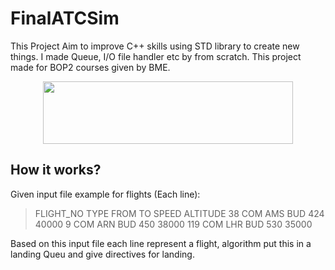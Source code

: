 # FinalATCSim

This Project Aim to improve C++ skills using STD library to create new things. I made Queue, I/O file handler etc by from scratch. This project made for BOP2 courses given by BME.

<p align="center">
  <img width="400" height="100" src="https://user-images.githubusercontent.com/63854390/168567286-37e46891-b19b-4209-8038-9b142c753dfe.png">
</p>

## How it works?

Given input file example for flights (Each line):

> FLIGHT_NO  TYPE	  FROM	TO	SPEED	ALTITUDE
> 38	       COM	  AMS	  BUD	424	  40000
> 9          COM	  ARN	  BUD	450	  38000
> 119	       COM	  LHR	  BUD	530	  35000


Based on this input file each line represent a flight, algorithm put this in a landing Queu and give directives for landing.
